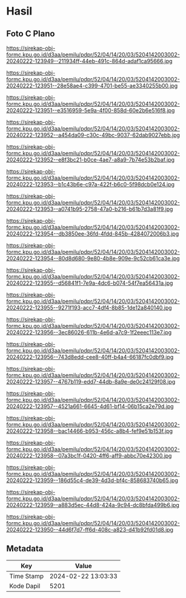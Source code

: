 # Hasil

## Foto C Plano

https://sirekap-obj-formc.kpu.go.id/d3aa/pemilu/pdpr/52/04/14/20/03/5204142003002-20240222-123949--211934ff-44eb-491c-864d-adaf1ca95666.jpg

https://sirekap-obj-formc.kpu.go.id/d3aa/pemilu/pdpr/52/04/14/20/03/5204142003002-20240222-123951--28e58ae4-c399-4701-be55-ae3340255b00.jpg

https://sirekap-obj-formc.kpu.go.id/d3aa/pemilu/pdpr/52/04/14/20/03/5204142003002-20240222-123951--e3516959-5e9a-4f00-858d-60e2b6e516f8.jpg

https://sirekap-obj-formc.kpu.go.id/d3aa/pemilu/pdpr/52/04/14/20/03/5204142003002-20240222-123952--a454da09-c30c-49bc-9037-62dab9027ebb.jpg

https://sirekap-obj-formc.kpu.go.id/d3aa/pemilu/pdpr/52/04/14/20/03/5204142003002-20240222-123952--e8f3bc21-b0ce-4ae7-a8a9-7b74e53b2baf.jpg

https://sirekap-obj-formc.kpu.go.id/d3aa/pemilu/pdpr/52/04/14/20/03/5204142003002-20240222-123953--b1c43b6e-c97a-422f-b6c0-5f98dcb0e124.jpg

https://sirekap-obj-formc.kpu.go.id/d3aa/pemilu/pdpr/52/04/14/20/03/5204142003002-20240222-123953--a0741b95-2758-47a0-b216-b61b7d3a81f9.jpg

https://sirekap-obj-formc.kpu.go.id/d3aa/pemilu/pdpr/52/04/14/20/03/5204142003002-20240222-123954--db3850ee-36fd-4fdd-845b-4284072006b3.jpg

https://sirekap-obj-formc.kpu.go.id/d3aa/pemilu/pdpr/52/04/14/20/03/5204142003002-20240222-123954--80d8d680-9e80-4b8e-909e-9c52cb61ca3e.jpg

https://sirekap-obj-formc.kpu.go.id/d3aa/pemilu/pdpr/52/04/14/20/03/5204142003002-20240222-123955--d56841f1-7e9a-4dc6-b074-54f7ea56431a.jpg

https://sirekap-obj-formc.kpu.go.id/d3aa/pemilu/pdpr/52/04/14/20/03/5204142003002-20240222-123955--9271f193-acc7-4df4-8b85-1de12a840140.jpg

https://sirekap-obj-formc.kpu.go.id/d3aa/pemilu/pdpr/52/04/14/20/03/5204142003002-20240222-123956--3ec86026-611b-4e6d-a7c9-1f2eeec113e7.jpg

https://sirekap-obj-formc.kpu.go.id/d3aa/pemilu/pdpr/52/04/14/20/03/5204142003002-20240222-123956--743d8edd-cee8-40ff-b4a4-66187fc0dbf9.jpg

https://sirekap-obj-formc.kpu.go.id/d3aa/pemilu/pdpr/52/04/14/20/03/5204142003002-20240222-123957--4767b119-edd7-44db-8a9e-de0c24129f08.jpg

https://sirekap-obj-formc.kpu.go.id/d3aa/pemilu/pdpr/52/04/14/20/03/5204142003002-20240222-123957--4521a661-6645-4d61-bf14-06b15ca2e79d.jpg

https://sirekap-obj-formc.kpu.go.id/d3aa/pemilu/pdpr/52/04/14/20/03/5204142003002-20240222-123958--bac14466-b953-456c-a8b4-fef9e51b153f.jpg

https://sirekap-obj-formc.kpu.go.id/d3aa/pemilu/pdpr/52/04/14/20/03/5204142003002-20240222-123958--07a3bc1f-0420-4ff6-aff9-abbc70e42300.jpg

https://sirekap-obj-formc.kpu.go.id/d3aa/pemilu/pdpr/52/04/14/20/03/5204142003002-20240222-123959--186d55c4-de39-4d3d-bf4c-858683740b65.jpg

https://sirekap-obj-formc.kpu.go.id/d3aa/pemilu/pdpr/52/04/14/20/03/5204142003002-20240222-123959--a883d5ec-44d8-424a-9c94-dc8bfda499b6.jpg

https://sirekap-obj-formc.kpu.go.id/d3aa/pemilu/pdpr/52/04/14/20/03/5204142003002-20240222-123950--44d6f7d7-ff6d-408c-a823-d41b92fd01d8.jpg


## Metadata

| Key        | Value               |
| ---------- | ------------------- |
| Time Stamp | 2024-02-22 13:03:33 |
| Kode Dapil | 5201                |



